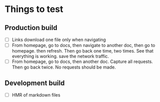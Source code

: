 # Things to test

## Production build

- [ ] Links download one file only when navigating
- [ ] From homepage, go to docs, then navigate to another doc, then go to homepage. then refresh. Then go back one time, two times. See that everything is working. save the network traffic.
- [ ] From homepage, go to docs, then another doc. Capture all requests. Then go back twice. No requests should be made.

## Development build

- [ ] HMR of markdown files
